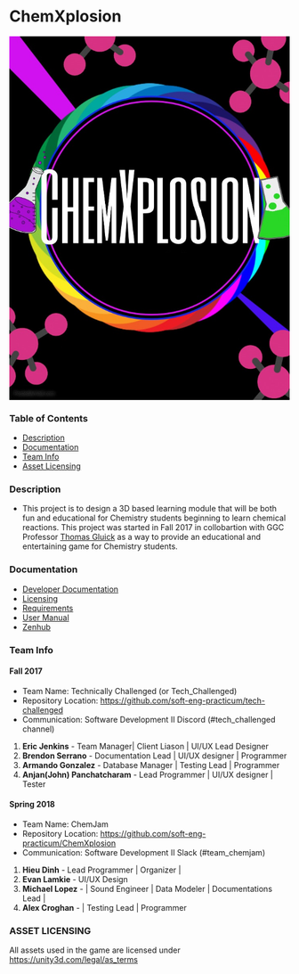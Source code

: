 # ChemXplosion
<img src="Documentation/ChemXplosion_Poster.jpg" atl="ChemXplosion_Poster" align="center">

### Table of Contents
* [Description](https://github.com/soft-eng-practicum/tech-challenged#description)
* [Documentation](https://github.com/soft-eng-practicum/tech-challenged#documentation)
* [Team Info](https://github.com/soft-eng-practicum/tech-challenged#team-info)
* [Asset Licensing](https://github.com/soft-eng-practicum/tech-challenged#asset-licensing)

### Description
* This project is to design a 3D based learning module that will be both fun and educational for Chemistry students beginning to learn chemical reactions. This project was started in Fall 2017 in collobartion with GGC Professor [Thomas Gluick](http://www.ggc.edu/about-ggc/directory/thomas-gluick) as a way to provide an educational and entertaining game for Chemistry students.

### Documentation
* [Developer Documentation](https://github.com/soft-eng-practicum/tech-challenged/blob/master/Documentation/Dev%20Documentation.docx)
* [Licensing](https://github.com/soft-eng-practicum/tech-challenged/blob/master/Documentation/License_Agreement.docx)
* [Requirements](https://github.com/soft-eng-practicum/tech-challenged/tree/master/Documentation/Requirements_Version2.docx)
* [User Manual](https://github.com/soft-eng-practicum/tech-challenged/blob/master/Documentation/Dev%20Documentation.docx)
* [Zenhub](https://app.zenhub.com/workspace/o/soft-eng-practicum/tech-challenged/boards?repos=101439795)

### Team Info
#### Fall 2017
* Team Name: Technically Challenged (or Tech_Challenged)
* Repository Location: https://github.com/soft-eng-practicum/tech-challenged
* Communication: Software Development II Discord (#tech_challenged channel)
1. **Eric Jenkins** - Team Manager| Client Liason | UI/UX Lead Designer
2. **Brendon Serrano** - Documentation Lead | UI/UX designer | Programmer
3. **Armando Gonzalez** - Database Manager | Testing Lead | Programmer
4. **Anjan(John) Panchatcharam** - Lead Programmer | UI/UX designer | Tester

#### Spring 2018
* Team Name: ChemJam
* Repository Location: https://github.com/soft-eng-practicum/ChemXplosion
* Communication: Software Development II Slack (#team_chemjam)
1. **Hieu Dinh** - Lead Programmer | Organizer |
2. **Evan Lamkie** - UI/UX Design
3. **Michael Lopez** - | Sound Engineer | Data Modeler | Documentations Lead |
4. **Alex Croghan** - | Testing Lead | Programmer

### ASSET LICENSING 
All assets used in the game are licensed under https://unity3d.com/legal/as_terms 
